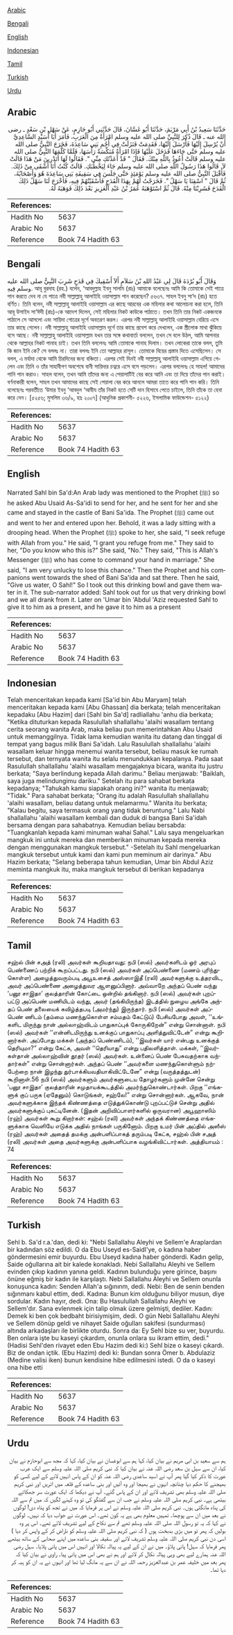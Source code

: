 [Arabic](#arabic)

[Bengali](#bengali)

[English](#english)

[Indonesian](#indonesian)

[Tamil](#tamil)

[Turkish](#turkish)

[Urdu](#urdu)

## Arabic


<div dir="rtl" lang="ar" style={{fontSize:'larger',backgroundColor:'#f8f9fa',padding:20}}>
حَدَّثَنَا سَعِيدُ بْنُ أَبِي مَرْيَمَ، حَدَّثَنَا أَبُو غَسَّانَ، قَالَ حَدَّثَنِي أَبُو حَازِمٍ، عَنْ سَهْلِ بْنِ سَعْدٍ ـ رضى الله عنه ـ قَالَ ذُكِرَ لِلنَّبِيِّ صلى الله عليه وسلم امْرَأَةٌ مِنَ الْعَرَبِ، فَأَمَرَ أَبَا أُسَيْدٍ السَّاعِدِيَّ أَنْ يُرْسِلَ إِلَيْهَا فَأَرْسَلَ إِلَيْهَا، فَقَدِمَتْ فَنَزَلَتْ فِي أُجُمِ بَنِي سَاعِدَةَ، فَخَرَجَ النَّبِيُّ صلى الله عليه وسلم حَتَّى جَاءَهَا فَدَخَلَ عَلَيْهَا فَإِذَا امْرَأَةٌ مُنَكِّسَةٌ رَأْسَهَا، فَلَمَّا كَلَّمَهَا النَّبِيُّ صلى الله عليه وسلم قَالَتْ أَعُوذُ بِاللَّهِ مِنْكَ‏.‏ فَقَالَ ‏"‏ قَدْ أَعَذْتُكِ مِنِّي ‏"‏‏.‏ فَقَالُوا لَهَا أَتَدْرِينَ مَنْ هَذَا قَالَتْ لاَ‏.‏ قَالُوا هَذَا رَسُولُ اللَّهِ صلى الله عليه وسلم جَاءَ لِيَخْطُبَكِ‏.‏ قَالَتْ كُنْتُ أَنَا أَشْقَى مِنْ ذَلِكَ‏.‏ فَأَقْبَلَ النَّبِيُّ صلى الله عليه وسلم يَوْمَئِذٍ حَتَّى جَلَسَ فِي سَقِيفَةِ بَنِي سَاعِدَةَ هُوَ وَأَصْحَابُهُ، ثُمَّ قَالَ ‏"‏ اسْقِنَا يَا سَهْلُ ‏"‏‏.‏ فَخَرَجْتُ لَهُمْ بِهَذَا الْقَدَحِ فَأَسْقَيْتُهُمْ فِيهِ، فَأَخْرَجَ لَنَا سَهْلٌ ذَلِكَ الْقَدَحَ فَشَرِبْنَا مِنْهُ‏.‏ قَالَ ثُمَّ اسْتَوْهَبَهُ عُمَرُ بْنُ عَبْدِ الْعَزِيزِ بَعْدَ ذَلِكَ فَوَهَبَهُ لَهُ‏.‏
</div>
<div style={{backgroundColor:'#f8f9fa',padding:20, marginBottom: 10}}><table> <thead> <tr> <th>References:</th> <th></th> </tr> </thead> <tbody><tr><td>Hadith No</td><td>5637</td></tr><tr><td>Arabic No</td><td>5637</td></tr><tr><td>Reference</td><td>Book 74 Hadith 63</td></tr></tbody></table></div>

## Bengali


<div dir="ltr" lang="bn" style={{fontSize:'larger',backgroundColor:'#f8f9fa',padding:20}}>
وَقَالَ أَبُو بُرْدَةَ قَالَ لِي عَبْدُ اللهِ بْنُ سَلاَمٍ أَلاَ أَسْقِيكَ فِي قَدَحٍ شَرِبَ النَّبِيُّ صلى الله عليه وسلم فِيهِ. আবূ বুরদাহ (রহ.) বলেন, ‘আবদুল্লাহ ইবনু সালাম (রাঃ) আমাকে বলেছেনঃ আমি কি তোমাকে সেই পাত্রে পান করতে দেব না যে পাত্রে নবী সাল্লাল্লাহু আলাইহি ওয়াসাল্লাম পান করেছেন? ৫৬৩৭. সাহল ইবনু সা‘দ (রাঃ) হতে বর্ণিত। তিনি বলেন, নবী সাল্লাল্লাহু আলাইহি ওয়াসাল্লাম এর কাছে আরবের এক মহিলার কথা আলোচনা করা হলে, তিনি আবূ উসাইদ সা‘ঈদী (রাঃ)-কে আদেশ দিলেন, সেই মহিলার নিকট কাউকে পাঠাতে। তখন তিনি তার নিকট একজনকে পাঠালে সে আসলো এবং সায়িদা গোত্রের দূর্গে অবতরণ করল। এরপর নবী সাল্লাল্লাহু আলাইহি ওয়াসাল্লাম বেরিয়ে এসে তার কাছে গেলেন। নবী সাল্লাল্লাহু আলাইহি ওয়াসাল্লাম দূর্গে তার কাছে প্রবেশ করে দেখলেন, এক স্ত্রীলোক মাথা ঝুঁকিয়ে বসে আছে। নবী সাল্লাল্লাহু আলাইহি ওয়াসাল্লাম যখন তার সঙ্গে কথাবার্তা বললেন, তখন সে বলে উঠল, আমি আপনার থেকে আল্লাহর নিকট পানাহ চাই। তখন তিনি বললেনঃ আমি তোমাকে পানাহ দিলাম। তখন লোকেরা তাকে বলল, তুমি কি জান ইনি কে? সে বললঃ না। তারা বললঃ ইনি তো আল্লাহর রাসূল। তোমাকে বিয়ের প্রস্তাব দিতে এসেছিলেন। সে বলল, এ মর্যাদা থেকে আমি চিরদিনের জন্য বঞ্চিতা। এরপর সেই দিনই নবী সাল্লাল্লাহু আলাইহি ওয়াসাল্লাম এগিয়ে গেলেন এবং তিনি ও তাঁর সাহাবীগণ অবশেষে বানী সায়িদার চত্বরে এসে বসে পড়লেন। এরপর বললেনঃ হে সাহল! আমাদের পানি পান করাও। সাহল বলেন, তখন আমি তাঁদের জন্য এ পেয়ালাটিই বের করে আনি এবং তা দিয়ে তাঁদের পান করাই। বর্ণনাকারী বলেন, সাহল তখন আমাদের কাছে সেই পেয়ালা বের করে আনলে আমরা তাতে করে পানি পান করি। তিনি বলেছেনঃ পরবর্তীতে ‘উমার ইবনু ‘আবদুল ‘আযীয তাঁর নিকট হতে সেটি দান হিসাবে পেতে চাইলে, তিনি তাঁকে তা হেবা করে দেন। [৫২৫৬; মুসলিম ৩৬/৯, হাঃ ২০০৭] (আধুনিক প্রকাশনী- ৫২২৬, ইসলামিক ফাউন্ডেশন- ৫১২২)
</div>
<div style={{backgroundColor:'#f8f9fa',padding:20, marginBottom: 10}}><table> <thead> <tr> <th>References:</th> <th></th> </tr> </thead> <tbody><tr><td>Hadith No</td><td>5637</td></tr><tr><td>Arabic No</td><td>5637</td></tr><tr><td>Reference</td><td>Book 74 Hadith 63</td></tr></tbody></table></div>

## English


<div dir="ltr" lang="en" style={{fontSize:'larger',backgroundColor:'#f8f9fa',padding:20}}>
Narrated Sahl bin Sa'd:An Arab lady was mentioned to the Prophet (ﷺ) so he asked Abu Usaid As-Sa'idi to send for her, and he sent for her and she came and stayed in the castle of Bani Sa'ida. The Prophet (ﷺ) came out and went to her and entered upon her. Behold, it was a lady sitting with a drooping head. When the Prophet (ﷺ) spoke to her, she said, "I seek refuge with Allah from you." He said, "I grant you refuge from me." They said to her, "Do you know who this is?" She said, "No." They said, "This is Allah's Messenger (ﷺ) who has come to command your hand in marriage." She said, "I am very unlucky to lose this chance." Then the Prophet and his companions went towards the shed of Bani Sa'ida and sat there. Then he said, "Give us water, O Sahl!" So I took out this drinking bowl and gave them water in it. The sub-narrator added: Sahl took out for us that very drinking bowl and we all drank from it. Later on 'Umar bin 'Abdul 'Aziz requested Sahl to give it to him as a present, and he gave it to him as a present
</div>
<div style={{backgroundColor:'#f8f9fa',padding:20, marginBottom: 10}}><table> <thead> <tr> <th>References:</th> <th></th> </tr> </thead> <tbody><tr><td>Hadith No</td><td>5637</td></tr><tr><td>Arabic No</td><td>5637</td></tr><tr><td>Reference</td><td>Book 74 Hadith 63</td></tr></tbody></table></div>

## Indonesian


<div dir="ltr" lang="id" style={{fontSize:'larger',backgroundColor:'#f8f9fa',padding:20}}>
Telah menceritakan kepada kami [Sa'id bin Abu Maryam] telah menceritakan kepada kami [Abu Ghassan] dia berkata; telah menceritakan kepadaku [Abu Hazim] dari [Sahl bin Sa'd] radliallahu 'anhu dia berkata; "Ketika dituturkan kepada Rasulullah shallallahu 'alaihi wasallam tentang cerita seorang wanita Arab, maka beliau pun memerintahkan Abu Usaid untuk memanggilnya. Tidak lama kemudian wanita itu datang dan tinggal di tempat yang bagus milik Bani Sa'idah. Lalu Rasulullah shallallahu 'alaihi wasallam keluar hingga menemui wanita tersebut, beliau masuk ke rumah tersebut, dan ternyata wanita itu selalu menundukkan kepalanya. Pada saat Rasulullah shallallahu 'alaihi wasallam mengajaknya bicara, wanita itu justru berkata; "Saya berlindung kepada Allah darimu." Beliau menjawab: "Baiklah, saya juga melindungimu dariku." Setelah itu para sahabat berkata kepadanya; "Tahukah kamu siapakah orang ini?" wanita itu menjawab; "Tidak." Para sahabat berkata; "Orang itu adalah Rasulullah shallallahu 'alaihi wasallam, beliau datang untuk melamarmu." Wanita itu berkata; "Kalau begitu, saya termasuk orang yang tidak beruntung." Lalu Nabi shallallahu 'alaihi wasallam kembali dan duduk di bangsa Bani Sa'idah bersama dengan para sahabatnya. Kemudian beliau bersabda: "Tuangkanlah kepada kami minuman wahai Sahal." Lalu saya mengeluarkan mangkuk ini untuk mereka dan memberikan minuman kepada mereka dengan menggunakan mangkuk tersebut." -Setelah itu Sahl mengeluarkan mangkuk tersebut untuk kami dan kami pun meminum air darinya." Abu Hazim berkata; "Selang beberapa tahun kemudian, Umar bin Abdul Aziz meminta mangkuk itu, maka mangkuk tersebut di berikan kepadanya
</div>
<div style={{backgroundColor:'#f8f9fa',padding:20, marginBottom: 10}}><table> <thead> <tr> <th>References:</th> <th></th> </tr> </thead> <tbody><tr><td>Hadith No</td><td>5637</td></tr><tr><td>Arabic No</td><td>5637</td></tr><tr><td>Reference</td><td>Book 74 Hadith 63</td></tr></tbody></table></div>

## Tamil


<div dir="ltr" lang="ta" style={{fontSize:'larger',backgroundColor:'#f8f9fa',padding:20}}>
சஹ்ல் பின் சஅத் (ரலி) அவர்கள் கூறியதாவது: நபி (ஸல்) அவர்களிடம் ஓர் அரபுப் பெண்ணைப் பற்றிக் கூறப்பட்டது. நபி (ஸல்) அவர்கள் அப்பெண்ணை (மணம் புரிந்துகொள்ள) அழைத்துவரும்படி அபூஉசைத் அஸ்ஸாஇதீ (ரலி) அவர்களுக்கு உத்தரவிட, அவர் அப்பெண்ணை அழைத்துவர ஆளனுப்பினார். அவ்வாறே அந்தப் பெண் வந்து ‘பனூ சாஇதா’ குலத்தாரின் கோட்டை ஒன்றில் தங்கினார். நபி (ஸல்) அவர்கள் புறப்பட்டு அப்பெண் மணியிடம் வந்து, அவர் (தங்கியிருந்த) இடத்தில் நுழைய அங்கே அந்தப் பெண் தலையைக் கவிழ்த்தபடி (அமர்ந்து) இருந்தார். நபி (ஸல்) அவர்கள் அப்பெண் ணிடம் (தம்மை மணந்துகொள்ள சம்மதம் கேட்டுப்) பேசியபோது அவள், ‘‘உங்களிட மிருந்து நான் அல்லாஹ்விடம் பாதுகாப்புக் கோருகிறேன்” என்று சொன்னாள். நபி (ஸல்) அவர்கள் ‘‘என்னிடமிருந்து உனக்குப் பாதுகாப்பு அளித்துவிட்டேன்” என்று கூறினார்கள். அப்போது மக்கள் (அந்தப் பெண்ணிடம்), ‘‘இவர்கள் யார் என்பது உனக்குத் தெரியுமா?” என்று கேட்க, அவள் ‘‘தெரியாது” என்று பதிலளித்தாள். மக்கள், ‘‘இவர்கள்தான் அல்லாஹ்வின் தூதர் (ஸல்) அவர்கள். உன்னைப் பெண் பேசுவதற்காக வந்தார்கள்” என்று சொன்னார்கள். அந்தப் பெண் ‘‘அவர்களை மணந்துகொள்ளும் நற்பேற்றை நான் இழந்து துர்பாக்கியவதியாகிவிட்டேனே” என்று (வருத்தத்துடன்) கூறினாள்.56 நபி (ஸல்) அவர்களும் அவர்களுடைய தோழர்களும் முன்னே சென்று ‘பனூ சாஇதா’ குலத்தாரின் சமுதாயக்கூடத்தில் அமர்ந்துகொண்டார்கள். பிறகு ‘‘எங்களுக் குப் பருக (ஏதேனும்) கொடுங்கள், சஹ்லே!” என்று சொன்னார்கள். ஆகவே, நான் அவர்களுக்காக இந்தக் கிண்ணத்தை எடுத்துக்கொண்டு புறப்பட்டுச் சென்று அதில் அவர்களுக்குப் புகட்டினேன். (இதன் அறிவிப்பாளர்களில் ஒருவரான) அபூஹாஸிம் (ரஹ்) அவர்கள் கூறு கிறார்கள்: சஹ்ல் (ரலி) அவர்கள் அந்தக் கிண்ணத்தை எங்களுக்காக வெளியே எடுக்க அதில் நாங்கள் பருகினோம். பிறகு உமர் பின் அப்தில் அஸீஸ் (ரஹ்) அவர்கள் அதைத் தமக்கு அன்பளிப்பாகத் தரும்படி கேட்க, சஹ்ல் பின் சஅத் (ரலி) அவர்கள் அதை அவர்களுக்கு அன்பளிப்பாக வழங்கிவிட்டார்கள். அத்தியாயம் : 74
</div>
<div style={{backgroundColor:'#f8f9fa',padding:20, marginBottom: 10}}><table> <thead> <tr> <th>References:</th> <th></th> </tr> </thead> <tbody><tr><td>Hadith No</td><td>5637</td></tr><tr><td>Arabic No</td><td>5637</td></tr><tr><td>Reference</td><td>Book 74 Hadith 63</td></tr></tbody></table></div>

## Turkish


<div dir="ltr" lang="tr" style={{fontSize:'larger',backgroundColor:'#f8f9fa',padding:20}}>
Sehl b. Sa'd r.a.'dan, dedi ki: "Nebi Sallallahu Aleyhi ve Sellem'e Araplardan bir kadından söz edildi. O da Ebu Useyd es-Saidl'ye, o kadına haber göndermesini emir buyurdu. Ebu Useyd kadına haber gönderdi. Kadın gelip, Saide oğullarına ait bir kalede konakladı. Nebi Sallallahu Aleyhi ve Sellem evinden çıkıp kadının yanına geldi. Kadının bulunduğu yere girince, başını önüne eğmiş bir kadın ile karşılaştı. Nebi Sallallahu Aleyhi ve Sellem onunla konuşunca kadın: Senden Allah'a sığınınm, dedi. Nebi: Ben de senin benden sığınmanı kabul ettim, dedi. Kadına: Bunun kim olduğunu biliyor musun, diye sordular. Kadın hayır, dedi. Ona: Bu Hasulullah Sallallahu Aleyhi ve Sellem'dır. Sana evlenmek için talip olmak üzere gelmişti, dediler. Kadın: Demek ki ben çok bedbaht birisiymişim, dedi. O gün Nebi Sallallahu Aleyhi ve Sellem dönüp geldi ve nihayet Saide oğulları sakifesi (sundurması) altında arkadaşları ile birlikte oturdu. Sonra da: Ey Sehl bize su ver, buyurdu. Ben onlara işte bu kaseyi çıkardım, onunla onlara su ikram ettim, dedi." (Hadisi Sehl'den rivayet eden Ebu Hazim dedi ki:) Sehl bize o kaseyi çıkardı. Biz de ondan içtik. (Ebu Hazim) dedi ki: Bundan sonra Ömer b. Abdulaziz (Medine valisi iken) bunun kendisine hibe edilmesini istedi. O da o kaseyi ona hibe etti
</div>
<div style={{backgroundColor:'#f8f9fa',padding:20, marginBottom: 10}}><table> <thead> <tr> <th>References:</th> <th></th> </tr> </thead> <tbody><tr><td>Hadith No</td><td>5637</td></tr><tr><td>Arabic No</td><td>5637</td></tr><tr><td>Reference</td><td>Book 74 Hadith 63</td></tr></tbody></table></div>

## Urdu


<div dir="rtl" lang="ur" style={{fontSize:'larger',backgroundColor:'#f8f9fa',padding:20}}>
ہم سے سعید بن ابی مریم نے بیان کیا، کہا ہم سے ابوغسان نے بیان کیا، کہا کہ مجھ سے ابوحازم نے بیان کیا، ان سے سہل بن سعد رضی اللہ عنہ نے بیان کیا کہ نبی کریم صلی اللہ علیہ وسلم سے ایک عرب عورت کا ذکر کیا گیا پھر آپ نے اسید ساعدی رضی اللہ عنہ کو ان کے پاس انہیں لانے کے لیے کسی کو بھیجنے کا حکم دیا چنانچہ انہوں نے بھیجا اور وہ آئیں اور بنی ساعدہ کے قلعہ میں اتریں اور نبی کریم صلی اللہ علیہ وسلم بھی تشریف لائے اور ان کے پاس گئے۔ آپ نے دیکھا کہ ایک عورت سر جھکائے بیٹھی ہے۔ نبی کریم صلی اللہ علیہ وسلم نے جب ان سے گفتگو کی تو وہ کہنے لگیں کہ میں تم سے اللہ کی پناہ مانگتی ہوں۔ نبی کریم صلی اللہ علیہ وسلم نے اس پر فرمایا کہ میں نے تجھ کو پناہ دی! لوگوں نے بعد میں ان سے پوچھا۔ تمہیں معلوم بھی ہے یہ کون تھے۔ اس عورت نے جواب دیا کہ نہیں۔ لوگوں نے کہا کہ یہ تو رسول اللہ صلی اللہ علیہ وسلم تھے تم سے نکاح کے لیے تشریف لائے تھے۔ اس پر وہ بولیں کہ پھر تو میں بڑی بدبخت ہوں ( کہ نبی کریم صلی اللہ علیہ وسلم کو ناراض کر کے واپس کر دیا ) اسی دن نبی کریم صلی اللہ علیہ وسلم تشریف لائے اور سقیفہ بنی ساعدہ میں اپنے صحابی کے ساتھ بیٹھے پھر فرمایا کہ سہل! پانی پلاؤ۔ میں نے ان کے لیے یہ پیالہ نکالا اور انہیں اس میں پانی پلایا۔ سہل رضی اللہ عنہ ہمارے لیے بھی وہی پیالہ نکال کر لائے اور ہم نے بھی اس میں پانی پیا۔ راوی نے بیان کیا کہ پھر بعد میں خلیفہ عمر بن عبدالعزیز رحمہ اللہ نے ان سے یہ مانگ لیا تھا اور انہوں نے یہ ان کو ہبہ کر دیا تھا۔
</div>
<div style={{backgroundColor:'#f8f9fa',padding:20, marginBottom: 10}}><table> <thead> <tr> <th>References:</th> <th></th> </tr> </thead> <tbody><tr><td>Hadith No</td><td>5637</td></tr><tr><td>Arabic No</td><td>5637</td></tr><tr><td>Reference</td><td>Book 74 Hadith 63</td></tr></tbody></table></div>